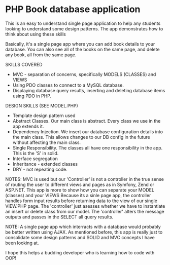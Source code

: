 # PHP Book database application
This is an easy to understand single page application to help any students looking to understand some design patterns. The app demonstrates how to think about using these skills

Basically, it's a single page app where you can add book details to your database.  You can also see all of the books on the same page, and delete any book, all from the same page.

SKILLS COVERED
- MVC - separation of concerns, specifically MODELS (CLASSES) and VIEWS
- Using PDO classes to connect to a MySQL database.
- Displaying database query results, inserting and deleting database items using PDO in PHP.

DESIGN SKILLS (SEE MODEL.PHP)
- Template design pattern used
- Abstract Classes.
Our main class is abstract.  Every class we use in the app extends it.  
- Dependency Injection.
We insert our database configuration details into the main class. This allows changes to our DB config in the future without affecting the main class.
- Single Responsibility.
The classes all have one responsibility in the app. This is the 'S' in solid.
- Interface segregation
- Inheritance - extended classes
- DRY - not repeating code.

NOTES:
MVC is used but our 'Controller' is not a controller in the true sense of routing the user to different views and pages as in Symfony, Zend or ASP.NET.
This app is more to show how you can separate your MODEL (classes) and your VIEWS
Because its a sinle page app, the controller handles form input results before returning data to the view of our single VIEW.PHP page.
The 'controller' just asesses whether we have to instantiate an insert or delete class from our model.
The 'controller' alters the message outputs and passes in the SELECT all query results.

NOTE: A single page app which interracts with a database would probably be better written using AJAX. As mentioned before, this app is really just to consolidate some design patterns and SOLID and MVC concepts I have been looking at.  

I hope this helps a budding developer who is learning how to code with OOP!



